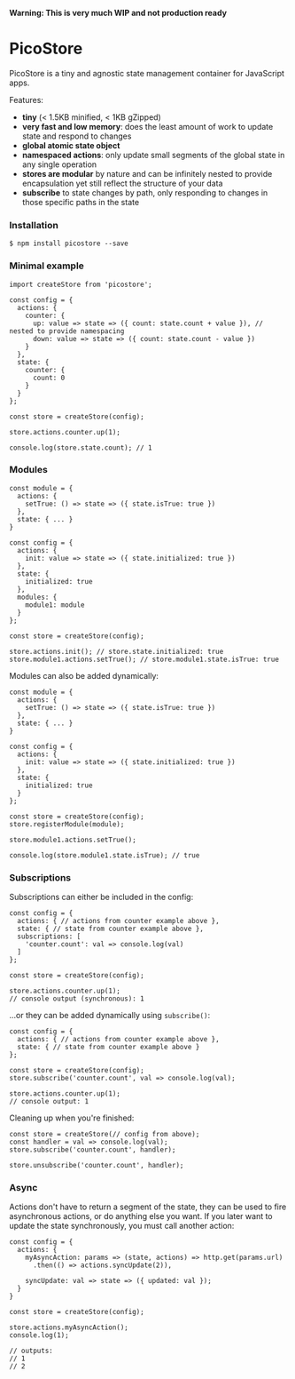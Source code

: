 **Warning: This is very much WIP and not production ready**

# PicoStore

PicoStore is a tiny and agnostic state management container for JavaScript apps.

Features:
- **tiny** (< 1.5KB minified, < 1KB gZipped)
- **very fast and low memory**: does the least amount of work to update state and respond to changes
- **global atomic state object**
- **namespaced actions**: only update small segments of the global state in any single operation
- **stores are modular** by nature and can be infinitely nested to provide encapsulation yet still reflect the structure of your data
- **subscribe** to state changes by path, only responding to changes in those specific paths in the state

### Installation
```
$ npm install picostore --save
```

### Minimal example
```
import createStore from 'picostore';

const config = {
  actions: {
    counter: {
      up: value => state => ({ count: state.count + value }), // nested to provide namespacing
      down: value => state => ({ count: state.count - value })
    }
  },
  state: {
    counter: {
      count: 0
    }
  }
};

const store = createStore(config);

store.actions.counter.up(1);

console.log(store.state.count); // 1

```

### Modules
```
const module = {
  actions: {
    setTrue: () => state => ({ state.isTrue: true })
  },
  state: { ... }
}

const config = {
  actions: {
    init: value => state => ({ state.initialized: true })
  },
  state: {
    initialized: true
  },
  modules: {
    module1: module
  }
};

const store = createStore(config);

store.actions.init(); // store.state.initialized: true
store.module1.actions.setTrue(); // store.module1.state.isTrue: true
```

Modules can also be added dynamically:
```
const module = {
  actions: {
    setTrue: () => state => ({ state.isTrue: true })
  },
  state: { ... }
}

const config = {
  actions: {
    init: value => state => ({ state.initialized: true })
  },
  state: {
    initialized: true
  }
};

const store = createStore(config);
store.registerModule(module);

store.module1.actions.setTrue();

console.log(store.module1.state.isTrue); // true

```

### Subscriptions
Subscriptions can either be included in the config:
```
const config = {
  actions: { // actions from counter example above },
  state: { // state from counter example above },
  subscriptions: [
    'counter.count': val => console.log(val)
  ]
};

const store = createStore(config);

store.actions.counter.up(1);
// console output (synchronous): 1

```

...or they can be added dynamically using `subscribe()`:
```
const config = {
  actions: { // actions from counter example above },
  state: { // state from counter example above }
};

const store = createStore(config);
store.subscribe('counter.count', val => console.log(val);

store.actions.counter.up(1);
// console output: 1
```

Cleaning up when you're finished:
```
const store = createStore(// config from above);
const handler = val => console.log(val);
store.subscribe('counter.count', handler);

store.unsubscribe('counter.count', handler);
```
### Async
Actions don't have to return a segment of the state, they can be used to fire asynchronous actions, or do anything else you want. If you later want to update the state synchronously, you must call another action:

```
const config = {
  actions: {
    myAsyncAction: params => (state, actions) => http.get(params.url)
      .then(() => actions.syncUpdate(2)),

    syncUpdate: val => state => ({ updated: val });
  }
}

const store = createStore(config);

store.actions.myAsyncAction();
console.log(1);

// outputs:
// 1
// 2
```
